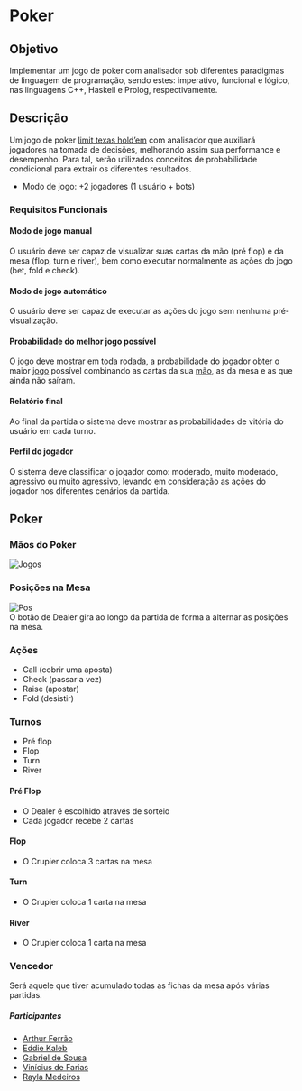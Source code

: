 # Poker 

## Objetivo
Implementar um jogo de poker com analisador sob diferentes paradigmas de linguagem de programação, 
sendo estes: imperativo, funcional e lógico, nas linguagens C++, Haskell e Prolog, respectivamente.

## Descrição
Um jogo de poker [limit texas hold’em](https://www.pokerstars.com/br/poker/games/texas-holdem/#/limit) 
com analisador que auxiliará jogadores na tomada de decisões, melhorando assim sua performance e desempenho. Para tal, 
serão utilizados conceitos de probabilidade condicional para extrair os diferentes resultados. 

* Modo de jogo: +2 jogadores (1 usuário + bots)

### Requisitos Funcionais

#### Modo de jogo manual 
O usuário deve ser capaz de visualizar suas cartas da mão (pré flop) e da mesa (flop, turn e river), bem como executar 
normalmente as ações do jogo (bet, fold e check).

#### Modo de jogo automático
O usuário deve ser capaz de executar as ações do jogo sem nenhuma pré-visualização.

#### Probabilidade do melhor jogo possível
O jogo deve mostrar em toda rodada, a probabilidade do jogador obter o maior 
[jogo](https://pt.pokerstrategy.com/strategy/various-poker/texas-holdem-probabilidades/) 
possível combinando as cartas da sua [mão](http://www.natesholdem.com/pre-flop-odds.php), 
as da mesa e as que ainda não saíram.

#### Relatório final
Ao final da partida o sistema deve mostrar as probabilidades de vitória do usuário em cada turno.

#### Perfil do jogador
O sistema deve classificar o jogador como: moderado, muito moderado, agressivo ou muito 
agressivo, levando em consideração as ações do jogador nos diferentes cenários da partida.

## Poker

### Mãos do Poker

![Jogos](https://blog.betmotion.com/media/03.jpg)

### Posições na Mesa

![Pos](https://horusrafa.files.wordpress.com/2014/09/regrras-gerais-da-modalidade-mesa_do_guia.png)
<br>
O botão de Dealer gira ao longo da partida de forma a alternar as posições na mesa.

### Ações
* Call (cobrir uma aposta)
* Check (passar a vez)
* Raise (apostar)
* Fold (desistir)

### Turnos
* Pré flop 
* Flop
* Turn 
* River

#### Pré Flop
* O Dealer é escolhido através de sorteio
* Cada jogador recebe 2 cartas

#### Flop
* O Crupier coloca 3 cartas na mesa

#### Turn
* O Crupier coloca 1 carta na mesa

#### River 
* O Crupier coloca 1 carta na mesa

### Vencedor 
Será aquele que tiver acumulado todas as fichas da mesa após várias partidas.

##### Participantes
- [Arthur Ferrão](https://github.com/ArthurFerrao)
- [Eddie Kaleb](https://github.com/EddieKaleb)
- [Gabriel de Sousa](https://github.com/GabrielSBarros)
- [Vinícius de Farias](https://github.com/ViniFarias)
- [Rayla Medeiros](https://github.com/RaylaMedeiros)
 

